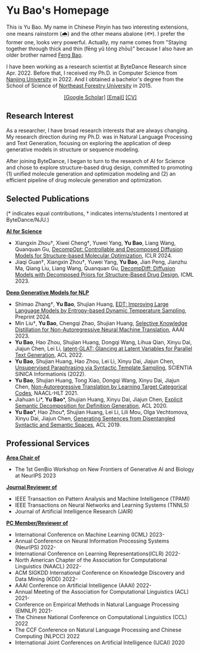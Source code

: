 # Yu Bao's Homepage

This is Yu Bao. My name in Chinese Pinyin has two interesting extensions, one means rainstorm (🌧) and the other means abalone (🐟). I prefer the former one, looks very powerful. Actually, my name comes from "Staying together through thick and thin (fēng yǔ tóng zhōu)" because I also have an older brother named [Feng Bao](https://scholar.google.com/citations?user=U0cuO94AAAAJ&hl=zh-CN).

I have been working as a research scientist at ByteDance Research since Apr. 2022. Before that, I received my Ph.D. in Computer Science from [Nanjing University](https://grawww.nju.edu.cn/main.htm) in 2022. And I obtained a bachelor's degree from the School of Science of [Northeast Forestry University](https://www.nefu.edu.cn/) in 2015. <center><a href="https://scholar.google.com/citations?authuser=1&user=TqMb6nMAAAAJ">[Google Scholar]</a> <a href="mailto:nlp.baoy@gmail.com">[Email]</a> <a href="./files/baoy_CV.pdf">[CV]</a></center>

## Research Interest

As a researcher, I have broad research interests that are always changing. My research direction during my Ph.D. was in Natural Language Processing and Text Generation, focusing on exploring the application of deep generative models in structure or sequence modeling.

After joining ByteDance, I began to turn to the research of AI for Science and chose to explore structure-based drug design, committed to promoting (1) unified molecule generation and optimization modeling and (2) an efficient pipeline of drug molecule generation and optimization.

<!-- ### Awards

- 2022, Excellent Doctoral Paper Award, JiangSu Association of Artificial Intelligence.
- 2020, Outstanding Ph.D. Candidate, Nanjing University
- 2019, Artificial Intelligence Scholarship, Nanjing University
- 2019, Outstanding Graduate Student, Nanjing University -->

## Selected Publications

(* indicates equal contributions, † indicates interns/students I mentored at ByteDance/NJU.)

**<u>AI for Science</u>**

- Xiangxin Zhou†, Xiwei Cheng†, Yuwei Yang, **Yu Bao**, Liang Wang, Quanquan Gu, [DecompOpt: Controllable and Decomposed Diffusion Models for Structure-based Molecular Optimization](https://arxiv.org/abs/2403.13829), ICLR 2024.
- Jiaqi Guan†, Xiangxin Zhou†, Yuwei Yang, **Yu Bao**, Jian Peng, Jianzhu Ma, Qiang Liu, Liang Wang, Quanquan Gu, [DecompDiff: Diffusion Models with Decomposed Priors for Structure-Based Drug Design](https://arxiv.org/abs/2403.07902), ICML 2023.

**<u>Deep Generative Models for NLP</u>**
<!-- **Natural Language Processing and Text Generation** -->
- Shimao Zhang†, **Yu Bao**, Shujian Huang, [EDT: Improving Large Language Models by Entropy-based Dynamic Temperature Sampling](https://arxiv.org/pdf/2403.14541.pdf), Preprint 2024.
- Min Liu†, **Yu Bao**, Chengqi Zhao, Shujian Huang, [Selective Knowledge Distillation for Non-Autoregressive Neural Machine Translation](https://arxiv.org/abs/2303.17910), AAAI 2023.
- **Yu Bao**, Hao Zhou, Shujian Huang, Dongqi Wang, Lihua Qian, Xinyu Dai, Jiajun Chen, Lei Li, [latent-GLAT: Glancing at Latent Variables for Parallel Text Generation](https://baoy-nlp.github.io/files/Latent_GLAT.pdf), ACL 2022.
- **Yu Bao**, Shujian Huang, Hao Zhou, Lei Li, Xinyu Dai, Jiajun Chen, [Unsupervised Paraphrasing via Syntactic Template Sampling](https://www.sciengine.com/SSI/doi/10.1360/SSI-2021-0065;JSESSIONID=81ea9517-be4e-4348-81b7-739c29cb09ac), SCIENTIA SINICA Informationis (2022).
- **Yu Bao**, Shujian Huang, Tong Xiao, Dongqi Wang, Xinyu Dai, Jiajun Chen, [Non-Autoregressive Translation by Learning Target Categorical Codes](https://aclanthology.org/2021.naacl-main.458.pdf), NAACL-HLT 2021.
- Jiahuan Li*, **Yu Bao**\*, Shujian Huang, Xinyu Dai, Jiajun Chen, [Explicit Semantic Decomposition for Definition Generation](https://virtual.acl2020.org/paper_main.65.html), ACL 2020.
- **Yu Bao**\*, Hao Zhou*, Shujian Huang, Lei Li, Lili Mou, Olga Vechtomova, Xinyu Dai, Jiajun Chen, [Generating Sentences from Disentangled Syntactic and Semantic Spaces](https://aclanthology.org/P19-1602.pdf), ACL 2019.

<!-- 6. Shimao Zhang†, Yu Bao, Shujian Huang, [EDT: Improving Large Language Models by Entropy-based Dynamic Temperature Sampling](https://arxiv.org/pdf/2403.14541.pdf), Preprint 2024.
7. Jiasheng Ye, Zaixiang Zheng, Yu Bao, Lihua Qian, Mingxuan Wang, [DiNoiSer: Diffused Conditional Sequence Learning by Manipulating Noises](https://arxiv.org/abs/2302.10025), Transaction of ACL (2024).
8. Yu Bao, Shujian Huang, Hao Zhou, Lei Li, Xinyu Dai, Jiajun Chen, [Unsupervised Paraphrasing via Syntactic Template Sampling](https://www.sciengine.com/SSI/doi/10.1360/SSI-2021-0065;JSESSIONID=81ea9517-be4e-4348-81b7-739c29cb09ac), SCIENTIA SINICA Informationis (2022).
9. Jiahuan Li*, Yu Bao*, Shujian Huang, Xinyu Dai, Jiajun Chen, [Explicit Semantic Decomposition for Definition Generation](https://virtual.acl2020.org/paper_main.65.html), ACL 2020.
10. Yu Bao*, Hao Zhou*, Shujian Huang, Lei Li, Lili Mou, Olga Vechtomova, Xinyu Dai, Jiajun Chen, [Generating Sentences from Disentangled Syntactic and Semantic Spaces](https://aclanthology.org/P19-1602.pdf), ACL 2019. -->
<!-- **Non-Autoregressive Text Generation** -->
<!-- 1. Min Liu†, Yu Bao, Chengqi Zhao, Shujian Huang, [Selective Knowledge Distillation for Non-Autoregressive Neural Machine Translation](https://arxiv.org/abs/2303.17910), AAAI 2023.
2. Yu Bao, Hao Zhou, Shujian Huang, Dongqi Wang, Lihua Qian, Xinyu Dai, Jiajun Chen, Lei Li, [latent-GLAT: Glancing at Latent Variables for Parallel Text Generation](https://baoy-nlp.github.io/files/Latent_GLAT.pdf), ACL 2022.
3. Lihua Qian, Hao Zhou, Yu Bao, Mingxuan Wang, Lin Qiu, Weinan Zhang, Yong Yu, Lei Li, [Glancing Transformer for Non-Autoregressive Neural Machine Translation](https://aclanthology.org/2021.acl-long.155.pdf), ACL 2021.
4. Yu Bao, Shujian Huang, Tong Xiao, Dongqi Wang, Xinyu Dai, Jiajun Chen, [Non-Autoregressive Translation by Learning Target Categorical Codes](https://aclanthology.org/2021.naacl-main.458.pdf), NAACL-HLT 2021.
5. Yu Bao, Hao Zhou, Jiangtao Feng, Mingxuan Wang, Shujian Huang, Jiajun Chen, Lei Li, [PNAT: Non-Autoregressive Transformer by Position Learning](https://arxiv.org/abs/1911.10677), Preprint 2019. -->

<!-- ### Invited Talks

- Grammar Learning and Its Application for Molecular Design, Tsinghua University AIR, Oct. 2022.
- latent-GLAT: Glancing at Latent Variables for Parallel Text Generation, CIPSC & PaperWeekly & MLNLP, ACL-IJCAI-SIGIR, Apr. — May. 2022.
- Research and Development of Parallel Text Generation, ByteDance AI Lab, Oct. 2021.
- Advice for Undergraduate Students, Northeast Forestry University, Nov. 2020. -->

## Professional Services

**<u>Area Chair of</u>**

- The 1st GenBio Workshop on New Frontiers of Generative AI and Biology at NeurIPS 2023

**<u>Journal Reviewer of</u>**

- IEEE Transaction on Pattern Analysis and Machine Intelligence (TPAMI)
- IEEE Transactions on Neural Networks and Learning Systems (TNNLS)
- Journal of Artificial Intelligence Research (JAIR)

**<u>PC Member/Reviewer of</u>**

- International Conference on Machine Learning (ICML) 2023-
- Annual Conference on Neural Information Processing Systems (NeurIPS) 2022-
- International Conference on Learning Representations(ICLR) 2022-
- North American Chapter of the Association for Computational Linguistics (NAACL) 2022-
- ACM SIGKDD International Conference on Knowledge Discovery and Data Mining (KDD) 2022-
- AAAI Conference on Artificial Intelligence (AAAI) 2022-
- Annual Meeting of the Association for Computational Linguistics (ACL) 2021-
- Conference on Empirical Methods in Natural Language Processing (EMNLP) 2021-
- The Chinese National Conference on Computational Linguistics (CCL) 2022
- The CCF Conference on Natural Language Processing and Chinese Computing (NLPCC) 2022
- International Joint Conferences on Artificial Intelligence (IJCAI) 2020

<!--
**baoy-nlp/baoy-nlp** is a ✨ _special_ ✨ repository because its `README.md` (this file) appears on your GitHub profile.
Here are some ideas to get you started:

- 🔭 I’m currently working on ...
- 🌱 I’m currently learning ...
- 👯 I’m looking to collaborate on ...
- 🤔 I’m looking for help with ...
- 💬 Ask me about ...
- 📫 How to reach me: ...
- 😄 Pronouns: ...
- ⚡ Fun fact: ...
-->
